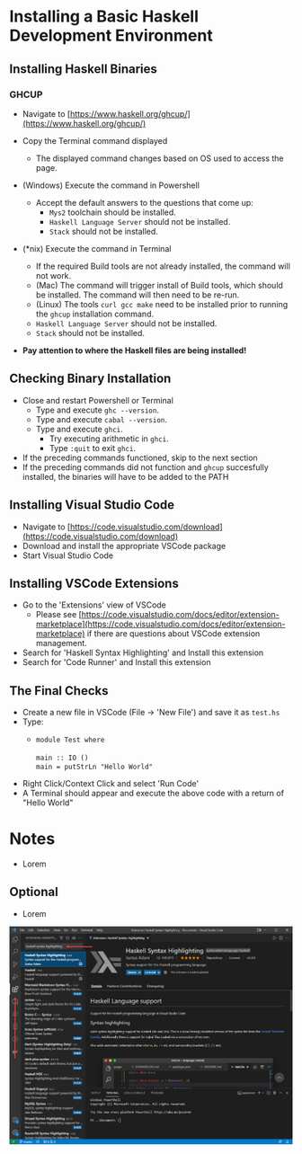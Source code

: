 # Installing a Basic Haskell Development Environment

## Installing Haskell Binaries

### GHCUP

- Navigate to [https://www.haskell.org/ghcup/](https://www.haskell.org/ghcup/)
- Copy the Terminal command displayed 
  - The displayed command changes based on OS used to access the page.
- (Windows) Execute the command in Powershell
    - Accept the default answers to the questions that come up:
      - `Mys2` toolchain should be installed.
      - `Haskell Language Server` should not be installed.
      - `Stack` should not be installed.
- (*nix) Execute the command in Terminal
    - If the required Build tools are not already installed, the command will not work.
    - (Mac) The command will trigger install of Build tools, which should be installed. The command will then need to be re-run.
    - (Linux) The tools `curl gcc make` need to be installed prior to running the `ghcup` installation command.
    - `Haskell Language Server` should not be installed.
    - `Stack` should not be installed.

- **Pay attention to where the Haskell files are being installed!**

## Checking Binary Installation

- Close and restart Powershell or Terminal
  - Type and execute `ghc --version`.
  - Type and execute `cabal --version`.
  - Type and execute `ghci`.
    - Try executing arithmetic in `ghci`.
    - Type `:quit` to exit `ghci`.
- If the preceding commands functioned, skip to the next section
- If the preceding commands did not function and `ghcup` succesfully installed, the binaries will have to be added to the PATH

## Installing Visual Studio Code

- Navigate to [https://code.visualstudio.com/download](https://code.visualstudio.com/download)
- Download and install the appropriate VSCode package
- Start Visual Studio Code

## Installing VSCode Extensions

- Go to the 'Extensions' view of VSCode
  - Please see [https://code.visualstudio.com/docs/editor/extension-marketplace](https://code.visualstudio.com/docs/editor/extension-marketplace) if there are questions about VSCode extension management.
- Search for 'Haskell Syntax Highlighting' and Install this extension
- Search for 'Code Runner' and Install this extension

## The Final Checks

- Create a new file in VSCode (File -> 'New File') and save it as `test.hs`
- Type:
  - ```
    module Test where

    main :: IO ()
    main = putStrLn "Hello World"
    ```
- Right Click/Context Click and select 'Run Code'
- A Terminal should appear and execute the above code with a return of "Hello World"

# Notes

- Lorem

## Optional

- Lorem

![Install Haskell Syntax Highlighting in VSCode](./img/InstallSyntaxHighlighting.png)
